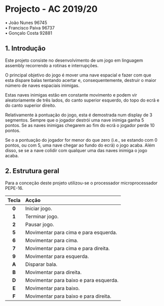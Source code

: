 # Projecto - AC 2019/20

• João Nunes 96745                     
• Francisco Paiva 96737                   
• Gonçalo Costa 92881

## 1. Introdução

Este projeto consiste no desenvolvimento de um jogo em linguagem assembly recorrendo a rotinas e interrupções.

O principal objetivo do jogo é mover uma nave espacial e fazer com que esta dispare balas tentando acertar e, consequentemente, destruir o maior número de naves espaciais inimigas.

Estas naves inimigas estão em constante movimento e podem vir aleatoriamente de três lados, do canto superior esquerdo, do topo do ecrã e do canto superior direito. 

Relativamente à pontuação do jogo, esta é demostrada num display de 3 segmentos. Sempre que o jogador destrói uma nave inimiga ganha 5 pontos. Se as naves inimigas chegarem ao fim do ecrã o jogador perde 10 pontos.

Se o a pontuação do jogador for menor do que zero (i.e., se estando com 0 pontos, ou com 5, uma nave chegar ao fundo do ecrã) o jogo acaba. Além disso, se se a nave colidir com qualquer uma das naves inimiga o jogo acaba. 

## 2. Estrutura geral

Para a conceção deste projeto utilizou-se o processador microprocessador PEPE-16. 

| Tecla | Acção |
|:---:|:---|
| __0__ | Iniciar jogo. |
| __1__ | Terminar jogo. |
| __2__ | Pausar jogo. |
| __5__ | Movimentar para cima e para esquerda. |
| __6__ | Movimentar para cima. |
| __7__ | Movimentar para cima e para direita. |
| __9__ | Movimentar para esquerda. |
| __A__ | Disparar bala. |
| __B__ | Movimentar para direita.
| __D__ | Movimentar para baixo e para esquerda. |
| __E__ | Movimentar para baixo. |
| __F__ | Movimentar para baixo e para direita. |

 
